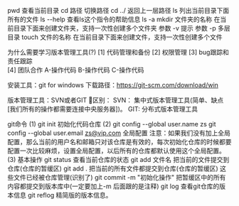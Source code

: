 pwd 查看当前目录
cd 路径   切换路径
cd ../   返回上一层路径
ls 列出当前目录下面所有的文件
ls --help 查看ls这个指令的帮助信息
ls -a
mkdir 文件夹的名称    在当前目录下面来创建文件夹，支持一次性创建多个文件夹
参数 -v 提示
参数 -p 多层目录
touch 文件的名称     在当前目录下面来创建文件，支持一次性创建多个文件

为什么需要学习版本管理工具(?) 
[1] 代码管理和备份 
[2] 权限管理
[3] bug跟踪和责任跟踪  
[4] 团队合作
    A-操作代码
    B-操作代码
    C-操作代码



安装工具：git for windows
下载路径：https://git-scm.com/download/win

版本管理工具：SVN或者GIT
区别：
  SVN： 集中式版本管理工具(简单、缺点[我们所有的操作都需要连接中央服务器])。
  GIT:  分布式版本管理工具




git命令
  (1) git init   初始化代码仓库
  (2) git config --global user.name zs 
      git config --global user.email zs@vip.com   全局配置
      注意：如果我们没有加上全局配置，那么当前的用户名和邮箱只对该仓库是有效的，每次初始化仓库的时候都要配置一次比较麻烦，设置全局配置，以后所有的仓库都默认使用这个全局配置。
  (3) 基本操作
      git status   查看当前仓库的状态
      git add  文件名  把当前的文件提交到仓库(仓库的暂缓区)
      git add .       把当前的所有文件都提交到仓库(仓库的暂缓区)  这些文件已经被仓库管理(识别了)
      git commit -m "初始化操作"    把暂缓区中的所有内容都提交到版本库中(一定要加上-m 后面跟的是注释)
      git log     查看git仓库的版本信息
      git reflog  精简版的版本信息。
